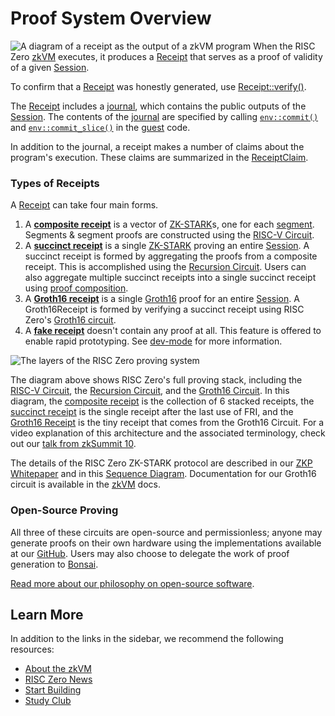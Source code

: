 # Proof System Overview

![A diagram of a receipt as the output of a zkVM program](assets/receipt.png)
When the RISC Zero [zkVM] executes, it produces a [Receipt] that serves as a
proof of validity of a given [Session].

To confirm that a [Receipt] was honestly generated, use [Receipt::verify()].

The [Receipt] includes a [journal], which contains the public outputs of the
[Session]. The contents of the [journal] are specified by calling
[`env::commit()`] and [`env::commit_slice()`] in the [guest] code.

In addition to the journal, a receipt makes a number of claims about the program's
execution. These claims are summarized in the [ReceiptClaim].

### Types of Receipts

A [Receipt] can take four main forms.

1. A **[composite receipt]** is a vector of [ZK-STARK]s, one for each [segment].
   Segments & segment proofs are constructed using the [RISC-V Circuit].
2. A **[succinct receipt]** is a single [ZK-STARK] proving an entire [Session].
   A succinct receipt is formed by aggregating the proofs from a composite
   receipt. This is accomplished using the [Recursion Circuit]. Users can also
   aggregate multiple succinct receipts into a single succinct receipt using
   [proof composition].
3. A **[Groth16 receipt]** is a single [Groth16] proof for an entire [Session].
   A Groth16Receipt is formed by verifying a succinct receipt using RISC Zero's
   [Groth16 circuit].
4. A **[fake receipt]** doesn't contain any proof at all. This feature is
   offered to enable rapid prototyping. See [dev-mode] for more information.

![The layers of the RISC Zero proving system](assets/proof-system-layers.png)

The diagram above shows RISC Zero's full proving stack, including the [RISC-V
Circuit], the [Recursion Circuit], and the [Groth16 Circuit]. In this diagram,
the [composite receipt] is the collection of 6 stacked receipts, the [succinct
receipt] is the single receipt after the last use of FRI, and the [Groth16
Receipt] is the tiny receipt that comes from the Groth16 Circuit. For a video
explanation of this architecture and the associated terminology, check out our
[talk from zkSummit 10][zksummit-10].

The details of the RISC Zero ZK-STARK protocol are described in our [ZKP
Whitepaper] and in this [Sequence Diagram]. Documentation for our Groth16
circuit is available in the [zkVM] docs.

### Open-Source Proving

All three of these circuits are open-source and permissionless; anyone may
generate proofs on their own hardware using the implementations available at our
[GitHub]. Users may also choose to delegate the work of proof generation to
[Bonsai].

[Read more about our philosophy on open-source software][open-source].

## Learn More

In addition to the links in the sidebar, we recommend the following resources:

- [About the zkVM][about-zkvm]
- [RISC Zero News][news]
- [Start Building][quickstart]
- [Study Club]

[`env::commit_slice()`]: https://docs.rs/risc0-zkvm/*/risc0_zkvm/guest/env/fn.commit_slice.html
[`env::commit()`]: https://docs.rs/risc0-zkvm/*/risc0_zkvm/guest/env/fn.commit.html
[about-zkvm]: /api/zkvm
[Bonsai]: https://bonsai.xyz
[composite receipt]: https://docs.rs/risc0-zkvm/*/risc0_zkvm/struct.CompositeReceipt.html
[dev-mode]: /api/generating-proofs/dev-mode
[fake receipt]: https://docs.rs/risc0-zkvm/*/risc0_zkvm/enum.InnerReceipt.html#variant.Fake
[GitHub]: https://github.com/risc0/risc0
[Groth16]: /terminology#groth16
[Groth16 Circuit]: /terminology#groth16-circuit
[Groth16 receipt]: /terminology#groth16-receipt
[guest]: https://docs.rs/risc0-zkvm/*/risc0_zkvm/guest
[journal]: https://docs.rs/risc0-zkvm/*/risc0_zkvm/struct.Receipt.html#structfield.journal
[news]: https://risczero.com/news
[open-source]: https://risczero.com/news/open-source
[proof composition]: /terminology#composition
[quickstart]: /api/zkvm/quickstart
[Receipt]: https://docs.rs/risc0-zkvm/*/risc0_zkvm/struct.Receipt.html
[Receipt::verify()]: https://docs.rs/risc0-zkvm/*/risc0_zkvm/struct.Receipt.html#method.verify
[ReceiptClaim]: https://docs.rs/risc0-zkvm/*/risc0_zkvm/struct.ReceiptClaim.html
[Recursion Circuit]: /terminology#recursion-circuit
[RISC-V Circuit]: /terminology#risc-v-circuit
[segment]: /terminology#segment
[Sequence Diagram]: ./proof-system-sequence-diagram.md
[session]: /terminology#session
[Study Club]: ../studyclub.md
[succinct receipt]: https://docs.rs/risc0-zkvm/*/risc0_zkvm/struct.SuccinctReceipt.html
[ZK-STARK]: ../reference-docs/about-starks.md
[ZKP Whitepaper]: https://www.risczero.com/proof-system-in-detail.pdf
[zksummit-10]: https://www.youtube.com/watch?v=wkIBN2CGJdc
[zkVM]: https://docs.rs/risc0-zkvm
